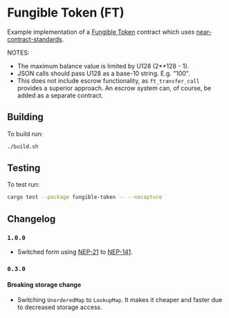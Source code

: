Fungible Token (FT)
===================

Example implementation of a [Fungible Token] contract which uses [near-contract-standards].

  [Fungible Token]: https://nomicon.io/Standards/Tokens/FungibleTokenCore.html
  [near-contract-standards]: https://github.com/near/near-sdk-rs/tree/master/near-contract-standards

NOTES:
 - The maximum balance value is limited by U128 (2**128 - 1).
 - JSON calls should pass U128 as a base-10 string. E.g. "100".
 - This does not include escrow functionality, as `ft_transfer_call` provides a superior approach. An escrow system can, of course, be added as a separate contract.

## Building
To build run:
```bash
./build.sh
```

## Testing
To test run:
```bash
cargo test --package fungible-token -- --nocapture
```

## Changelog

### `1.0.0`

- Switched form using [NEP-21](https://github.com/near/NEPs/pull/21) to [NEP-141](https://github.com/near/NEPs/issues/141).

### `0.3.0`

#### Breaking storage change

- Switching `UnorderedMap` to `LookupMap`. It makes it cheaper and faster due to decreased storage access.

